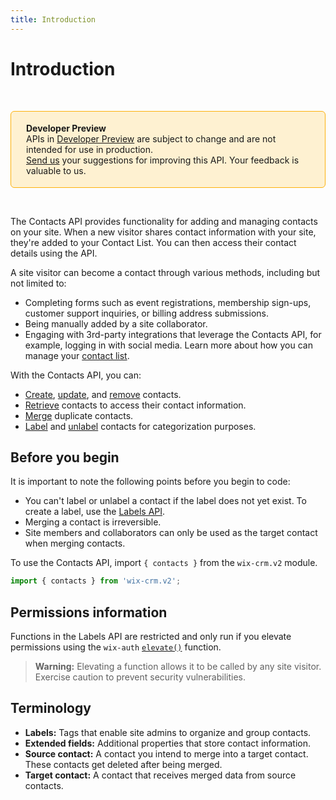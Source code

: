 ```yaml
---
title: Introduction
---
```


# Introduction

&nbsp;
<div style="background-color: #FEF1D1; padding: 18px 24px; border-radius: 6px; border: 1px solid #FDB10C; box-sizing: border-box; display: inline-block">
    <b>Developer Preview</b>
    <br/>
    <span>APIs in <a href="https://www.wix.com/velo/reference/api-overview/developer-preview">Developer Preview</a> are subject to change and are not intended for use in production.<br/><a href="mailto:velo-preview-feedback@wix.com">Send us</a> your suggestions for improving this API. Your feedback is valuable to us.</span>
</div>

&nbsp;

<!-- > **Note:** This module is
> [universal](/api-overview/api-versions#universal-modules).
> Functions in this module can run on both the backend and frontend,
> unless specified otherwise. -->

The Contacts API provides functionality for adding and managing contacts on your site. 
When a new visitor shares contact information with your site, they're added to your Contact List. 
You can then access their contact details using the API. 

A site visitor can become a contact through various methods, including but not limited to:
 - Completing forms such as event registrations, membership sign-ups, customer support inquiries, or billing address submissions.
 - Being manually added by a site collaborator.
 - Engaging with 3rd-party integrations that leverage the Contacts API, for example, logging in with social media. 
Learn more about how you can manage your [contact list](https://support.wix.com/en/article/about-your-contact-list). 


With the Contacts API, you can:
+ [Create](wix-crm-v2/contacts/createcontact), [update](wix-crm-v2/contacts/updatecontact), and [remove](wix-crm-v2/contacts/deletecontact) contacts.
+ [Retrieve](wix-crm-v2/contacts/getcontact) contacts to access their contact information. 
+ [Merge](wix-crm-v2/contacts/mergecontacts) duplicate contacts.
+ [Label](wix-crm-v2/contacts/labelcontact) and [unlabel](wix-crm-v2/contacts/unlabelcontact) contacts for categorization purposes. 


## Before you begin

It is important to note the following points before you begin to code:
- You can't label or unlabel a contact if the label does not yet exist. To create a label, use the [Labels API](wix-crm-v2/labels/introduction).
- Merging a contact is irreversible. 
- Site members and collaborators can only be used as the target contact when merging contacts.


To use the Contacts API, import `{ contacts }` from the `wix-crm.v2` module. 

```javascript
import { contacts } from 'wix-crm.v2';
```


## Permissions information

Functions in the Labels API are restricted and only run if you elevate permissions using the `wix-auth` [`elevate()`](https://www.wix.com/velo/reference/wix-auth/elevate) function.

<blockquote class='warning'>
<p><strong>Warning:</strong> Elevating a function allows it to be called by any site visitor. Exercise caution to prevent security vulnerabilities.</p>
</blockquote>


## Terminology

- **Labels:** Tags that enable site admins to organize and group contacts. 
- **Extended fields:** Additional properties that store contact information.
- **Source contact:** A contact you intend to merge into a target contact. These contacts get deleted after being merged. 
- **Target contact:** A contact that receives merged data from source contacts. 